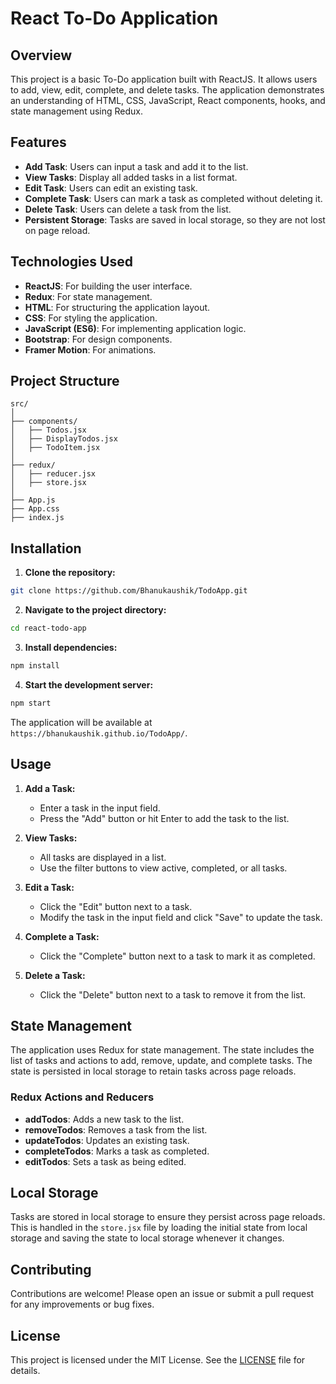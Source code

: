 # React To-Do Application

## Overview

This project is a basic To-Do application built with ReactJS. It allows users to add, view, edit, complete, and delete tasks. The application demonstrates an understanding of HTML, CSS, JavaScript, React components, hooks, and state management using Redux.

## Features

- **Add Task**: Users can input a task and add it to the list.
- **View Tasks**: Display all added tasks in a list format.
- **Edit Task**: Users can edit an existing task.
- **Complete Task**: Users can mark a task as completed without deleting it.
- **Delete Task**: Users can delete a task from the list.
- **Persistent Storage**: Tasks are saved in local storage, so they are not lost on page reload.

## Technologies Used

- **ReactJS**: For building the user interface.
- **Redux**: For state management.
- **HTML**: For structuring the application layout.
- **CSS**: For styling the application.
- **JavaScript (ES6)**: For implementing application logic.
- **Bootstrap**: For design components.
- **Framer Motion**: For animations.

## Project Structure

```
src/
│
├── components/
│   ├── Todos.jsx
│   ├── DisplayTodos.jsx
│   ├── TodoItem.jsx
│
├── redux/
│   ├── reducer.jsx
│   ├── store.jsx
│
├── App.js
├── App.css
├── index.js
```

## Installation

1. **Clone the repository:**

```bash
git clone https://github.com/Bhanukaushik/TodoApp.git
```

2. **Navigate to the project directory:**

```bash
cd react-todo-app
```

3. **Install dependencies:**

```bash
npm install
```

4. **Start the development server:**

```bash
npm start
```

The application will be available at `https://bhanukaushik.github.io/TodoApp/`.

## Usage

1. **Add a Task:**

   - Enter a task in the input field.
   - Press the "Add" button or hit Enter to add the task to the list.

2. **View Tasks:**

   - All tasks are displayed in a list.
   - Use the filter buttons to view active, completed, or all tasks.

3. **Edit a Task:**

   - Click the "Edit" button next to a task.
   - Modify the task in the input field and click "Save" to update the task.

4. **Complete a Task:**

   - Click the "Complete" button next to a task to mark it as completed.

5. **Delete a Task:**

   - Click the "Delete" button next to a task to remove it from the list.

## State Management

The application uses Redux for state management. The state includes the list of tasks and actions to add, remove, update, and complete tasks. The state is persisted in local storage to retain tasks across page reloads.

### Redux Actions and Reducers

- **addTodos**: Adds a new task to the list.
- **removeTodos**: Removes a task from the list.
- **updateTodos**: Updates an existing task.
- **completeTodos**: Marks a task as completed.
- **editTodos**: Sets a task as being edited.

## Local Storage

Tasks are stored in local storage to ensure they persist across page reloads. This is handled in the `store.jsx` file by loading the initial state from local storage and saving the state to local storage whenever it changes.

## Contributing

Contributions are welcome! Please open an issue or submit a pull request for any improvements or bug fixes.

## License

This project is licensed under the MIT License. See the [LICENSE](LICENSE) file for details.
